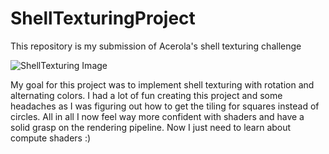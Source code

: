 # ShellTexturingProject
This repository is my submission of Acerola's shell texturing challenge

![ShellTexturing Image](https://github.com/HalloranR/ShellTexturingProject/assets/16376952/7693c3f3-d30f-4fe9-b63c-a17eb11c77cd)

My goal for this project was to implement shell texturing with rotation and alternating colors. I had a lot of fun creating this project and some headaches as I was figuring out how to get the tiling for squares instead of circles. All in all I now feel way more confident with shaders and have a solid grasp on the rendering pipeline. Now I just need to learn about compute shaders :)

